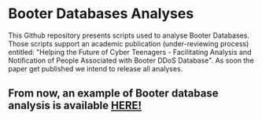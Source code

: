 # Booter Databases Analyses

This Github repository presents scripts used to analyse Booter Databases. Those scripts support an academic publication (under-reviewing process) entitled: "Helping the Future of Cyber Teenagers - Facilitating Analysis and Notification of People Associated with Booter DDoS Database". As soon the paper get published we intend to release all analyses. 

## From now, an example of Booter database analysis is available [HERE!](case_studies/vddos/analysis_vddos.ipynb)
